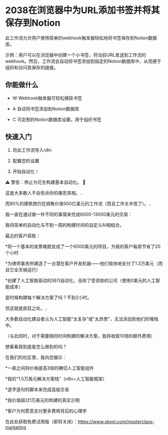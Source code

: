 # 2038在浏览器中为URL添加书签并将其保存到Notion

此工作流允许用户使用简单的webhook触发器轻松地将书签保存到Notion数据库。

示例：用户可以在浏览器中创建一个小书签，将当前URL发送到工作流的webhook。然后，工作流会自动将书签添加到指定的Notion数据库中，从而便于组织和访问其保存的链接。

## 你能做什么

- W Webhook触发器可轻松捕获书签

- A 自动将书签添加到Notion数据库

- C 可定制的Notion数据库设置，用于组织书签

## 快速入门

1.  将此工作流导入n8n

2.  配置您的设置

3.  开始自动化！

⚠️ 警告：停止为花生构建基本自动化。 🚫

这是大多数人不会告诉你的痛苦真相。..

而90%的建筑商仍在销售价值500亿美元的工作流（而且工作太辛苦了）。..

我一直在通过做一件不同的事情来完成6000-13000美元的交易：

我将简单的自动化与不到一周的构建时间的自定义AI相结合。

最近的客户获胜：

*将一个基本的发票难题变成了一个6000美元的项目，为我的客户每周节省了20个小时

*为律师事务所建造了一台潜在客户开发机器——他们愉快地支付了1.3万美元（而且它全天候运行）

*创建了人工智能驱动的SEO自动化，击败了受资助的公司（使用0美元的人工智能成本）

是时候构建每个解决方案了吗？不到2小时。

但这就是疯狂之处。..

大多数自动化建设者认为人工智能“太复杂”或“太昂贵”，无法添加到他们的堆栈中。

（与此同时，对于需要相同时间构建的解决方案，我将收取10倍的额外费用）

想看看我到底是怎么做到的吗？

在我们的社区里，我向您展示：

*一夜之间将价格提高3倍的确切人工智能组件

*我的“1.5万美元解决方案栈”（n8n+人工智能框架）

*逐字逐句的脚本来完成高级交易

*我价值超过1万美元的构建的真实示例

*客户为何愿意支付更多费用背后的心理学

在此处获取免费试用版（即将关闭）：https://www.skool.com/masterclass-marketing

